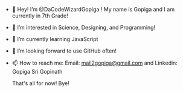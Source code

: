 - 👋 Hey! I’m @DaCodeWizardGopiga ! My name is Gopiga and I am currently in 7th Grade!
- 👀 I’m interested in Science, Designing, and Programming!
- 🌱 I’m currently learning JavaScript
- 💞️ I’m looking forward to use GitHub often!
- 📫 How to reach me:
Email: mail2gopiga@gmail.com  and 
 Linkedin: Gopiga Sri Gopinath

  That's all for now! Bye!
  

<!---
DaCodeWizardGopiga/DaCodeWizardGopiga is a ✨ special ✨ repository because its `README.md` (this file) appears on your GitHub profile.
You can click the Preview link to take a look at your changes.
--->
